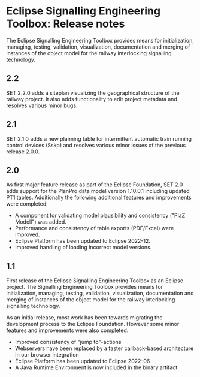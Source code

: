 # Eclipse Signalling Engineering Toolbox: Release notes 
The Eclipse Signalling Engineering Toolbox provides means for initialization, managing, testing, validation, visualization, documentation and merging of instances of the object model for the railway interlocking signalling technology. 
## 2.2
SET 2.2.0 adds a siteplan visualizing the geographical structure of the railway project. It also adds functionality to edit project metadata and resolves various minor bugs. 

## 2.1
SET 2.1.0 adds a new planning table for intermittent automatic train running control devices (Sskp) and resolves various minor issues of the previous release 2.0.0.

## 2.0
As first major feature release as part of the Eclipse Foundation, SET 2.0 adds support for the PlanPro data model version 1.10.0.1 including updated PT1 tables.
Additionally the following additional features and improvements were completed:

- A component for validating model plausibility and consistency ("PlaZ Modell") was added.
- Performance and consistency of table exports (PDF/Excel) were improved.
- Eclipse Platform has been updated to Eclipse 2022-12.
- Improved handling of loading incorrect model versions.

## 1.1
First release of the Eclipse Signalling Engineering Toolbox as an Eclipse project. The Signalling Engineering Toolbox provides means for initialization, managing, testing, validation, visualization, documentation and merging of instances of the object model for the railway interlocking signalling technology.

As an initial release, most work has been towards migrating the development process to the Eclipse Foundation. However some minor features and improvements were also completed:
- Improved consistency of "jump to"-actions
- Webservers have been replaced by a faster callback-based architecture in our browser integration
- Eclipse Platform has been updated to Eclipse 2022-06
- A Java Runtime Environment is now included in the binary artifact
